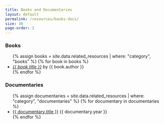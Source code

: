 ```yaml
---
title: Books and Documentaries
layout: default
permalink: /resources/books-docs/
size: 30
page-order: 2
---
```


### Books

<ul>
    {% assign books = site.data.related_resources | where: "category", "books" %}
    {% for book in books %}
    <li>
        <a href="{{ book.url }}" target="_blank"><i>{{ book.title }}</i></a> by {{ book.author }}
    </li>
    {% endfor %}
</ul>

### Documentaries

<ul>
    {% assign documentaries = site.data.related_resources | where: "category", "documentaries" %}
    {% for documentary in documentaries %}
    <li>
        <a href="{{ documentary.url }}" target="_blank">{{ documentary.title }}</a> {{ documentary.year }}
    </li>
    {% endfor %}
</ul>
